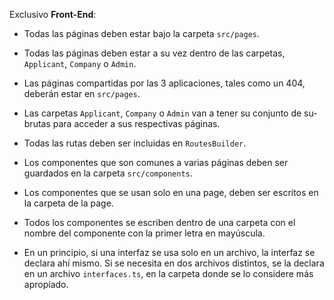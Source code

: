 Exclusivo **Front-End**:

* Todas las páginas deben estar bajo la carpeta `src/pages`.

* Todas las páginas deben estar a su vez dentro de las carpetas, `Applicant`, 
`Company` o `Admin`.

* Las páginas compartidas por las 3 aplicaciones, tales como un 404, deberán 
estar en `src/pages`.

* Las carpetas `Applicant`, `Company` o `Admin` van a tener su conjunto de su-brutas para acceder a sus respectivas páginas.

* Todas las rutas deben ser incluidas en `RoutesBuilder`.

* Los componentes que son comunes a varias páginas deben ser guardados en la carpeta `src/components`.

* Los componentes que se usan solo en una page, deben ser escritos en la carpeta de la page.

* Todos los componentes se escriben dentro de una carpeta con el nombre del componente con la primer letra en mayúscula.

* En un principio, si una interfaz se usa solo en un archivo, la interfaz se declara ahí mismo. Si se necesita en dos archivos distintos, se la declara en un archivo `interfaces.ts`, en la carpeta donde se lo considere más apropiado.
